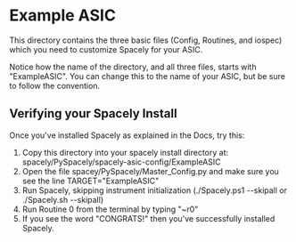 # Example ASIC

This directory contains the three basic files (Config, Routines, and iospec) which you need to customize Spacely for your ASIC.

Notice how the name of the directory, and all three files, starts with "ExampleASIC". You can change this to the name of your ASIC, but be sure to follow the convention.


## Verifying your Spacely Install

Once you've installed Spacely as explained in the Docs, try this:

1. Copy this directory into your spacely install directory at: spacely/PySpacely/spacely-asic-config/ExampleASIC 
2. Open the file spacey/PySpacely/Master_Config.py and make sure you see the line TARGET="ExampleASIC"
3. Run Spacely, skipping instrument initialization (./Spacely.ps1 --skipall or ./Spacely.sh --skipall)
4. Run Routine 0 from the terminal by typing "~r0"
5. If you see the word "CONGRATS!" then you've successfully installed Spacely.